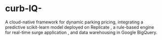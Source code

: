 # curb-IQ-
A cloud-native framework for dynamic parking pricing, integrating a predictive scikit-learn model deployed on Replicate , a rule-based engine for real-time surge application , and data warehousing in Google BigQuery.
